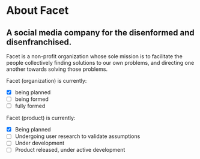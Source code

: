 # About Facet

## A social media company for the disenformed and disenfranchised.

Facet is a non-profit organization whose sole mission is to facilitate the people collectively finding solutions to our own problems, and directing one another towards solving those problems.

Facet (organization) is currently:
- [x] being planned
- [ ] being formed
- [ ] fully formed

Facet (product) is currently:
- [x] Being planned
- [ ] Undergoing user research to validate assumptions
- [ ] Under development
- [ ] Product released, under active development
